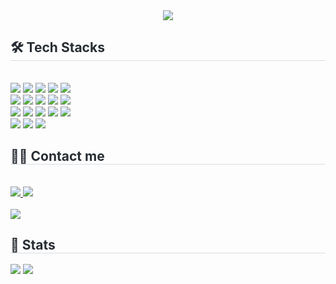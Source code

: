 <div align= "center">
    <img src="https://capsule-render.vercel.app/api?type=venom&color=auto&height=240&text=This%20is%20Eung&animation=fadeIn&fontColor=black&fontSize=90" />
    </div>
    <div style="text-align: left;"> 
<!--     <h2 style="border-bottom: 1px solid #d8dee4; color: #282d33;"> 페이스트리스러운 개발자 </h2>  
    <div style="font-weight: 700; font-size: 15px; text-align: left; color: #282d33;"> <li> 저는 페이스트리같은 다양한 레이어가 있는 삶을 추구합니다.</li><li> 나의 기술로 여러 겹의 세상을 만들고 싶습니다.</li><li> 다양한 기술을 배우는 것에 두려움을 느끼는 것 보다 그 배움의 가치를 믿어 새로운 도전을 주저하지 않습니다.</li><li> 자만하지 않고 늘 배우며 나를 가꾸어 나가고자 합니다. </div> 
    </div> -->
    <div style="text-align: left;">
    <h2 style="border-bottom: 1px solid #d8dee4; color: #282d33;"> 🛠️ Tech Stacks </h2> <br> 
    <div style="margin: ; text-align: left;" "text-align: left;"> <img src="https://img.shields.io/badge/Figma-F24E1E?style=for-the-badge&logo=Figma&logoColor=white">
          <img src="https://img.shields.io/badge/Firebase-FFCA28?style=for-the-badge&logo=Firebase&logoColor=white">
          <img src="https://img.shields.io/badge/Git-F05032?style=for-the-badge&logo=Git&logoColor=white">
          <img src="https://img.shields.io/badge/Flutter-02569B?style=for-the-badge&logo=Flutter&logoColor=white">
          <img src="https://img.shields.io/badge/jQuery-0769AD?style=for-the-badge&logo=jQuery&logoColor=white">
          <br/><img src="https://img.shields.io/badge/Java-007396?style=for-the-badge&logo=Java&logoColor=white">
          <img src="https://img.shields.io/badge/Javascript-F7DF1E?style=for-the-badge&logo=Javascript&logoColor=white">
          <img src="https://img.shields.io/badge/MySQL-4479A1?style=for-the-badge&logo=MySQL&logoColor=white">
          <img src="https://img.shields.io/badge/Notion-000000?style=for-the-badge&logo=Notion&logoColor=white">
          <img src="https://img.shields.io/badge/React Query-FF4154?style=for-the-badge&logo=React Query&logoColor=white">
          <br/><img src="https://img.shields.io/badge/React-61DAFB?style=for-the-badge&logo=React&logoColor=white">
          <img src="https://img.shields.io/badge/Recoil-0179f3?style=for-the-badge&logo=Recoil&logoColor=white">
          <img src="https://img.shields.io/badge/Spring Boot-6DB33F?style=for-the-badge&logo=Spring Boot&logoColor=white">
          <img src="https://img.shields.io/badge/Vue.js-4FC08D?style=for-the-badge&logo=Vue.js&logoColor=white">
          <img src="https://img.shields.io/badge/CSS3-1572B6?style=for-the-badge&logo=CSS3&logoColor=white">
          <br/><img src="https://img.shields.io/badge/HTML5-E34F26?style=for-the-badge&logo=HTML5&logoColor=white">
          <img src="https://img.shields.io/badge/Discord-5865F2?style=for-the-badge&logo=Discord&logoColor=white">
          <img src="https://img.shields.io/badge/Github-181717?style=for-the-badge&logo=Github&logoColor=white">
          </div>
    </div>
    <div style="text-align: left;">
    <h2 style="border-bottom: 1px solid #d8dee4; color: #282d33;"> 🧑‍💻 Contact me </h2> <br> 
    <div style="text-align: left;"> <a href=https://www.instagram.com/eun_g_gg/> <img src="https://img.shields.io/badge/Instagram-E4405F?style=for-the-badge&logo=Instagram&logoColor=white&link=https://www.instagram.com/eun_g_gg/"> </a>
         <a href=mailto:eungg0214@gmail.com> <img src="https://img.shields.io/badge/Gmail-EA4335?style=for-the-badge&logo=Gmail&logoColor=white&link=mailto:eungg0214@gmail.com"> </a>
          </div>  <br> 
    <div style="text-align: left;"> <a href="https://hits.seeyoufarm.com"> <img src="https://hits.seeyoufarm.com/api/count/incr/badge.svg?url=https%3A%2F%2Fgithub.com%2FEung%2F&count_bg=%23000000&title_bg=%23000000&icon=github.svg&icon_color=%23FFFFFF&title=GitHub&edge_flat=false"/></a>
       </div> 
    </div>
    <div style="text-align: left;"> 
    <h2 style="border-bottom: 1px solid #d8dee4; color: #282d33;"> 🏅 Stats </h2> <div style="text-align: left;"> <img src="https://github-readme-stats.vercel.app/api?username=Eung&bg_color=180,00000000,dba6a6&title_color=000000&text_color=000000"
         /> <img src="https://github-readme-stats.vercel.app/api/top-langs/?username=Eung&layout=compact&bg_color=180,00000000,dba6a6&title_color=000000&text_color=000000"
           /> </div> 
    </div>
    
